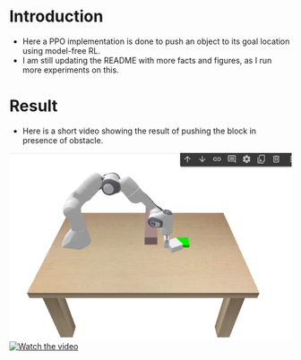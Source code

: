 # Introduction
* Here a PPO implementation is done to push an object to its goal location using model-free RL.
* I am still updating the README with more facts and figures, as I run more experiments on this.


# Result
* Here is a short video showing the result of pushing the block in presence of obstacle.

![image](./ss_RL.png)
[![Watch the video](![image](./ss_RL.png))](https://drive.google.com/file/d/1yJnfZyi3Tnu4L2gI1VQCyh1NvjlR0ubk/view?usp=drive_link)
